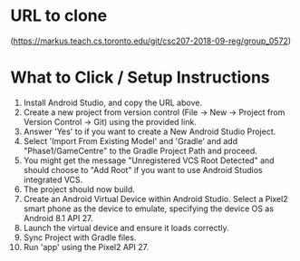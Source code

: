 # URL to clone
(https://markus.teach.cs.toronto.edu/git/csc207-2018-09-reg/group_0572)

# What to Click / Setup Instructions
1. Install Android Studio, and copy the URL above.
2. Create a new project from version control (File -> New -> Project from Version Control -> Git)
    using the provided link.
3. Answer 'Yes' to if you want to create a New Android Studio Project.
4. Select 'Import From Existing Model' and 'Gradle' and add "Phase1/GameCentre" to the Gradle
    Project Path and proceed.
5. You might get the message "Unregistered VCS Root Detected" and should choose to "Add Root" if
    you want to use Android Studios integrated VCS.
6. The project should now build.
7. Create an Android Virtual Device within Android Studio. Select a Pixel2 smart phone as the device
    to emulate, specifying the device OS as Android 8.1 API 27.
8. Launch the virtual device and ensure it loads correctly.
9. Sync Project with Gradle files.
10. Run 'app' using the Pixel2 API 27.